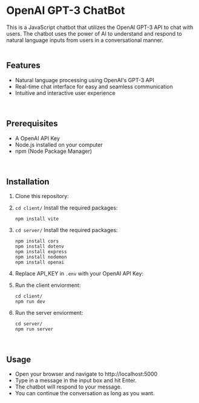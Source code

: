 # OpenAI GPT-3 ChatBot
This is a JavaScript chatbot that utilizes the OpenAI GPT-3 API to chat with users. The chatbot uses the power of AI to understand and respond to natural language inputs from users in a conversational manner.  
<br>

## Features
* Natural language processing using OpenAI's GPT-3 API
* Real-time chat interface for easy and seamless communication
* Intuitive and interactive user experience  
<br>

## Prerequisites
* A OpenAI API Key
* Node.js installed on your computer
* npm (Node Package Manager)  
<br>

## Installation
1. Clone this repository:
2. `cd client/` Install the required packages:

    ```
    npm install vite
    ```
3. `cd server/` Install the required packages:
    ```
    npm install cors
    npm install dotenv
    npm install express
    npm install nodemon
    npm install openai
    ```
3. Replace API_KEY in `.env` with your OpenAI API Key:
4. Run the client enviorment:
    ```
    cd client/
    npm run dev
    ```
5. Run the server enviorment:
    ```
    cd server/
    npm run server
    ```
<br>

## Usage
* Open your browser and navigate to http://localhost:5000
* Type in a message in the input box and hit Enter.
* The chatbot will respond to your message.
* You can continue the conversation as long as you want.